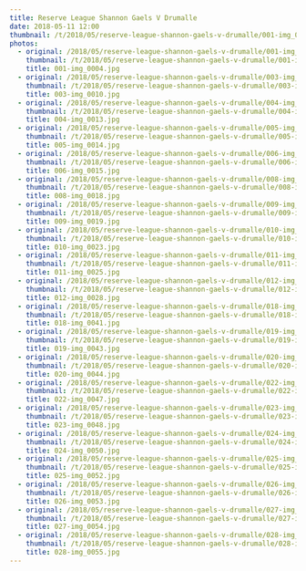 ```yaml
---
title: Reserve League Shannon Gaels V Drumalle
date: 2018-05-11 12:00
thumbnail: /t/2018/05/reserve-league-shannon-gaels-v-drumalle/001-img_0004.jpg
photos:
  - original: /2018/05/reserve-league-shannon-gaels-v-drumalle/001-img_0004.jpg
    thumbnail: /t/2018/05/reserve-league-shannon-gaels-v-drumalle/001-img_0004.jpg
    title: 001-img_0004.jpg
  - original: /2018/05/reserve-league-shannon-gaels-v-drumalle/003-img_0010.jpg
    thumbnail: /t/2018/05/reserve-league-shannon-gaels-v-drumalle/003-img_0010.jpg
    title: 003-img_0010.jpg
  - original: /2018/05/reserve-league-shannon-gaels-v-drumalle/004-img_0013.jpg
    thumbnail: /t/2018/05/reserve-league-shannon-gaels-v-drumalle/004-img_0013.jpg
    title: 004-img_0013.jpg
  - original: /2018/05/reserve-league-shannon-gaels-v-drumalle/005-img_0014.jpg
    thumbnail: /t/2018/05/reserve-league-shannon-gaels-v-drumalle/005-img_0014.jpg
    title: 005-img_0014.jpg
  - original: /2018/05/reserve-league-shannon-gaels-v-drumalle/006-img_0015.jpg
    thumbnail: /t/2018/05/reserve-league-shannon-gaels-v-drumalle/006-img_0015.jpg
    title: 006-img_0015.jpg
  - original: /2018/05/reserve-league-shannon-gaels-v-drumalle/008-img_0018.jpg
    thumbnail: /t/2018/05/reserve-league-shannon-gaels-v-drumalle/008-img_0018.jpg
    title: 008-img_0018.jpg
  - original: /2018/05/reserve-league-shannon-gaels-v-drumalle/009-img_0019.jpg
    thumbnail: /t/2018/05/reserve-league-shannon-gaels-v-drumalle/009-img_0019.jpg
    title: 009-img_0019.jpg
  - original: /2018/05/reserve-league-shannon-gaels-v-drumalle/010-img_0023.jpg
    thumbnail: /t/2018/05/reserve-league-shannon-gaels-v-drumalle/010-img_0023.jpg
    title: 010-img_0023.jpg
  - original: /2018/05/reserve-league-shannon-gaels-v-drumalle/011-img_0025.jpg
    thumbnail: /t/2018/05/reserve-league-shannon-gaels-v-drumalle/011-img_0025.jpg
    title: 011-img_0025.jpg
  - original: /2018/05/reserve-league-shannon-gaels-v-drumalle/012-img_0028.jpg
    thumbnail: /t/2018/05/reserve-league-shannon-gaels-v-drumalle/012-img_0028.jpg
    title: 012-img_0028.jpg
  - original: /2018/05/reserve-league-shannon-gaels-v-drumalle/018-img_0041.jpg
    thumbnail: /t/2018/05/reserve-league-shannon-gaels-v-drumalle/018-img_0041.jpg
    title: 018-img_0041.jpg
  - original: /2018/05/reserve-league-shannon-gaels-v-drumalle/019-img_0043.jpg
    thumbnail: /t/2018/05/reserve-league-shannon-gaels-v-drumalle/019-img_0043.jpg
    title: 019-img_0043.jpg
  - original: /2018/05/reserve-league-shannon-gaels-v-drumalle/020-img_0044.jpg
    thumbnail: /t/2018/05/reserve-league-shannon-gaels-v-drumalle/020-img_0044.jpg
    title: 020-img_0044.jpg
  - original: /2018/05/reserve-league-shannon-gaels-v-drumalle/022-img_0047.jpg
    thumbnail: /t/2018/05/reserve-league-shannon-gaels-v-drumalle/022-img_0047.jpg
    title: 022-img_0047.jpg
  - original: /2018/05/reserve-league-shannon-gaels-v-drumalle/023-img_0048.jpg
    thumbnail: /t/2018/05/reserve-league-shannon-gaels-v-drumalle/023-img_0048.jpg
    title: 023-img_0048.jpg
  - original: /2018/05/reserve-league-shannon-gaels-v-drumalle/024-img_0050.jpg
    thumbnail: /t/2018/05/reserve-league-shannon-gaels-v-drumalle/024-img_0050.jpg
    title: 024-img_0050.jpg
  - original: /2018/05/reserve-league-shannon-gaels-v-drumalle/025-img_0052.jpg
    thumbnail: /t/2018/05/reserve-league-shannon-gaels-v-drumalle/025-img_0052.jpg
    title: 025-img_0052.jpg
  - original: /2018/05/reserve-league-shannon-gaels-v-drumalle/026-img_0053.jpg
    thumbnail: /t/2018/05/reserve-league-shannon-gaels-v-drumalle/026-img_0053.jpg
    title: 026-img_0053.jpg
  - original: /2018/05/reserve-league-shannon-gaels-v-drumalle/027-img_0054.jpg
    thumbnail: /t/2018/05/reserve-league-shannon-gaels-v-drumalle/027-img_0054.jpg
    title: 027-img_0054.jpg
  - original: /2018/05/reserve-league-shannon-gaels-v-drumalle/028-img_0055.jpg
    thumbnail: /t/2018/05/reserve-league-shannon-gaels-v-drumalle/028-img_0055.jpg
    title: 028-img_0055.jpg
---
```

